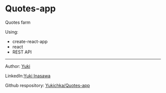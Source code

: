 # Quotes-app


Quotes farm 

Using:
- create-react-app
- react
- REST API


--------------------

Author: [Yuki](https://www.yukiinasawa.me) 

LinkedIn:[Yuki Inasawa](https://www.linkedin.com/in/yuki-inasawa)

Github respository: [Yukichka/Quotes-app](https://github.com/Yukichka/Quotes-app)
